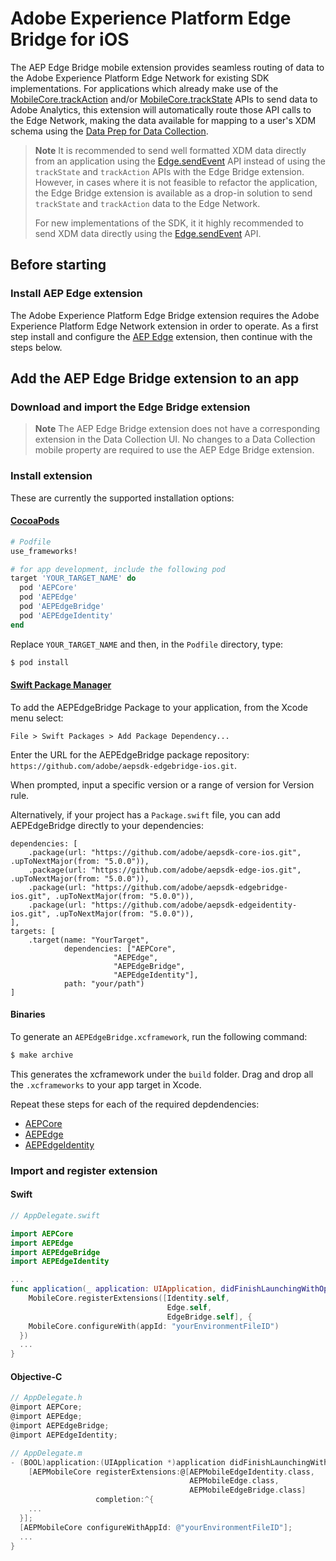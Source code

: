 # Adobe Experience Platform Edge Bridge for iOS
The AEP Edge Bridge mobile extension provides seamless routing of data to the Adobe Experience Platform Edge Network for existing SDK implementations. For applications which already make use of the [MobileCore.trackAction](https://developer.adobe.com/client-sdks/documentation/mobile-core/api-reference/#trackaction) and/or [MobileCore.trackState](https://developer.adobe.com/client-sdks/documentation/mobile-core/api-reference/#trackstate) APIs to send data to Adobe Analytics, this extension will automatically route those API calls to the Edge Network, making the data available for mapping to a user's XDM schema using the [Data Prep for Data Collection](https://experienceleague.adobe.com/docs/experience-platform/data-prep/home.html).

> **Note**
> It is recommended to send well formatted XDM data directly from an application using the [Edge.sendEvent](https://developer.adobe.com/client-sdks/documentation/edge-network/api-reference/#sendevent) API instead of using the `trackState` and `trackAction` APIs with the Edge Bridge extension. However, in cases where it is not feasible to refactor the application, the Edge Bridge extension is available as a drop-in solution to send `trackState` and `trackAction` data to the Edge Network.
>
>  For new implementations of the SDK, it it highly recommended to send XDM data directly using the [Edge.sendEvent](https://developer.adobe.com/client-sdks/documentation/edge-network/api-reference/#sendevent) API.
>

## Before starting

### Install AEP Edge extension

The Adobe Experience Platform Edge Bridge extension requires the Adobe Experience Platform Edge Network extension in order to operate. As a first step install and configure the [AEP Edge](https://github.com/adobe/aepsdk-edge-ios#readme) extension, then continue with the steps below.

## Add the AEP Edge Bridge extension to an app

### Download and import the Edge Bridge extension

> **Note**
> The AEP Edge Bridge extension does not have a corresponding extension in the Data Collection UI. No changes to a Data Collection mobile property are required to use the AEP Edge Bridge extension.

### Install extension
These are currently the supported installation options:

#### [CocoaPods](https://guides.cocoapods.org/using/using-cocoapods.html)

```ruby
# Podfile
use_frameworks!

# for app development, include the following pod
target 'YOUR_TARGET_NAME' do
  pod 'AEPCore'
  pod 'AEPEdge'
  pod 'AEPEdgeBridge'
  pod 'AEPEdgeIdentity'
end
```

Replace `YOUR_TARGET_NAME` and then, in the `Podfile` directory, type:

```ruby
$ pod install
```

#### [Swift Package Manager](https://github.com/apple/swift-package-manager)

To add the AEPEdgeBridge Package to your application, from the Xcode menu select:

`File > Swift Packages > Add Package Dependency...`

Enter the URL for the AEPEdgeBridge package repository: `https://github.com/adobe/aepsdk-edgebridge-ios.git`.

When prompted, input a specific version or a range of version for Version rule.

Alternatively, if your project has a `Package.swift` file, you can add AEPEdgeBridge directly to your dependencies:

```
dependencies: [
	.package(url: "https://github.com/adobe/aepsdk-core-ios.git", .upToNextMajor(from: "5.0.0")),
	.package(url: "https://github.com/adobe/aepsdk-edge-ios.git", .upToNextMajor(from: "5.0.0")),
	.package(url: "https://github.com/adobe/aepsdk-edgebridge-ios.git", .upToNextMajor(from: "5.0.0")),
	.package(url: "https://github.com/adobe/aepsdk-edgeidentity-ios.git", .upToNextMajor(from: "5.0.0")),
],
targets: [
   	.target(name: "YourTarget",
    		dependencies: ["AEPCore",
                       "AEPEdge",
                       "AEPEdgeBridge",
                       "AEPEdgeIdentity"],
          	path: "your/path")
]
```

#### Binaries

To generate an `AEPEdgeBridge.xcframework`, run the following command:

```ruby
$ make archive
```

This generates the xcframework under the `build` folder. Drag and drop all the `.xcframeworks` to your app target in Xcode.

Repeat these steps for each of the required depdendencies:
- [AEPCore](https://github.com/adobe/aepsdk-core-ios#binaries)
- [AEPEdge](https://github.com/adobe/aepsdk-edge-ios#binaries)
- [AEPEdgeIdentity](https://github.com/adobe/aepsdk-edgeidentity-ios#binaries)

### Import and register extension

#### Swift

```swift
// AppDelegate.swift

import AEPCore
import AEPEdge
import AEPEdgeBridge
import AEPEdgeIdentity

...
func application(_ application: UIApplication, didFinishLaunchingWithOptions launchOptions: [UIApplication.LaunchOptionsKey: Any]?) -> Bool {
    MobileCore.registerExtensions([Identity.self,
                                   Edge.self,
                                   EdgeBridge.self], {
    MobileCore.configureWith(appId: "yourEnvironmentFileID")
  })
  ...
}
```

#### Objective-C

```objectivec
// AppDelegate.h
@import AEPCore;
@import AEPEdge;
@import AEPEdgeBridge;
@import AEPEdgeIdentity;
```

```objectivec
// AppDelegate.m
- (BOOL)application:(UIApplication *)application didFinishLaunchingWithOptions:(NSDictionary *)launchOptions {
    [AEPMobileCore registerExtensions:@[AEPMobileEdgeIdentity.class,
                                        AEPMobileEdge.class,
                                        AEPMobileEdgeBridge.class]
                   completion:^{
    ...
  }];
  [AEPMobileCore configureWithAppId: @"yourEnvironmentFileID"];
  ...
}
```
